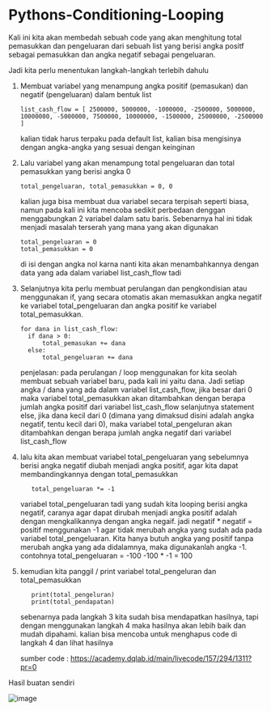 # Pythons-Conditioning-Looping  
 
Kali ini kita akan membedah sebuah code yang akan menghitung total pemasukkan dan pengeluaran  dari sebuah list yang berisi angka positf sebagai pemasukkan dan angka negatif sebagai pengeluaran.

Jadi kita perlu menentukan langkah-langkah terlebih dahulu
1. Membuat variabel yang menampung angka positif (pemasukan) dan negatif (pengeluaran) dalam bentuk list 
    
       list_cash_flow = [ 2500000, 5000000, -1000000, -2500000, 5000000, 10000000, -5000000, 7500000, 10000000, -1500000, 25000000, -2500000 ] 

   kalian tidak harus terpaku pada default list, kalian bisa mengisinya dengan angka-angka yang sesuai dengan keinginan

2. Lalu variabel yang akan menampung total pengeluaran dan total pemasukkan yang berisi angka 0 

       total_pengeluaran, total_pemasukkan = 0, 0

   kalian juga bisa membuat dua variabel secara terpisah seperti biasa, namun pada kali ini kita mencoba sedikit perbedaan denggan menggabungkan 2 variabel dalam satu baris. Sebenarnya hal ini tidak menjadi masalah terserah yang mana yang akan digunakan

       total_pengeluaran = 0
       total_pemasukkan = 0 
   di isi dengan angka nol karna nanti kita akan menambahkannya dengan data yang ada dalam variabel list_cash_flow tadi
 
3. Selanjutnya kita perlu membuat perulangan dan pengkondisian atau menggunakan if, yang secara otomatis akan memasukkan angka negatif ke variabel total_pengeluaran dan angka positif ke variabel total_pemasukkan.
 
       for dana in list_cash_flow:
         if dana > 0:
             total_pemasukan += dana
         else:
             total_pengeluaran += dana

   penjelasan: pada perulangan / loop menggunakan for kita seolah membuat sebuah variabel baru, pada kali ini yaitu dana. Jadi setiap angka / dana yang ada dalam variabel list_cash_flow, jika besar dari 0 maka variabel total_pemasukkan akan ditambahkan dengan berapa jumlah angka positif dari variabel list_cash_flow
   selanjutnya statement else, jika dana kecil dari 0 (dimana yang dimaksud disini adalah angka negatif, tentu kecil dari 0), maka variabel total_pengeluran akan ditambahkan dengan berapa jumlah angka negatif dari variabel list_cash_flow
   

4. lalu kita akan membuat variabel total_pengeluaran yang sebelumnya berisi angka negatif diubah menjadi angka positif, agar kita dapat membandingkannya dengan total_pemasukkan

          total_pengeluaran *= -1

   variabel total_pengeluaran tadi yang sudah kita looping berisi angka negatif, caranya agar dapat dirubah menjadi angka positif adalah dengan mengkalikannya dengan angka negaif.
   jadi negatif * negatif = positif
   menggunakan -1 agar tidak merubah angka yang sudah ada pada variabel total_pengeluaran. Kita hanya butuh angka yang positif tanpa merubah angka yang ada didalamnya, maka digunakanlah angka -1.
   contohnya total_pengeluaran = -100
   -100 * -1 = 100

5. kemudian kita panggil / print variabel total_pengeluran dan total_pemasukkan

          print(total_pengeluran)
          print(total_pendapatan)
   sebenarnya pada langkah 3 kita sudah bisa mendapatkan hasilnya, tapi dengan menggunakan langkah 4 maka hasilnya akan lebih baik dan mudah dipahami.
   kalian bisa mencoba untuk menghapus code di langkah 4 dan lihat hasilnya
   
   sumber code : https://academy.dqlab.id/main/livecode/157/294/1311?pr=0

Hasil buatan sendiri

![image](https://user-images.githubusercontent.com/81607253/133889728-051820e9-1e72-4d4a-a397-7269a0e8b44f.png)
